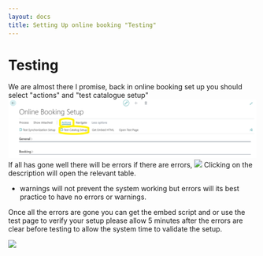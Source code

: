 ```yaml
---
layout: docs
title: Setting Up online booking "Testing"
---
```

# Testing

We are almost there I promise, back in online booking set up you should select "actions" and 
"test catalogue setup" 
![](media/garagehive-onlinebooking-32.png) 
If all has gone well there will be errors if there are errors,
![](media/garagehive-onlinebooking33.png) 
Clicking on the description will open the relevant table.
* warnings will not prevent the system working but errors will its best practice to have no errors or warnings.

Once all the errors are gone you can get the embed script and or use the test page to verify your setup please allow 5 minutes after the errors are clear before testing to allow the system time to validate the setup. 

![](media/garagehive-onlinebooking34.png) 